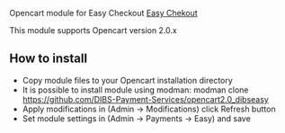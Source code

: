 Opencart module for Easy Checkout 
[Easy Chekout](http://tech.dibspayment.com/integrationguide)

This module supports Opencart version 2.0.x

## How to install

* Copy module files to your Opencart installation directory
* It is possible to install module using modman: modman clone https://github.com/DIBS-Payment-Services/opencart2.0_dibseasy
* Apply modifications in (Admin -> Modifications) click Refresh button
* Set module settings in (Admin -> Payments -> Easy) and save

